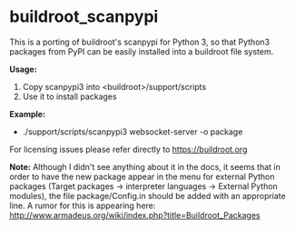 # buildroot_scanpypi

This is a porting of buildroot's scanpypi for Python 3, so that Python3 packages from PyPI can be easily installed into a buildroot file system.

**Usage:**
1. Copy scanpypi3 into &lt;buildroot&gt;/support/scripts
2. Use it to install packages
  
**Example:**
* ./support/scripts/scanpypi3 websocket-server -o package

For licensing issues please refer directly to https://buildroot.org

**Note:** Although I didn't see anything about it in the docs, it seems that in order to have the new package appear in the menu for external Python packages (Target packages -> interpreter languages -> External Python modules), the file package/Config.in should be added with an appropriate line. A rumor for this is appearing here: http://www.armadeus.org/wiki/index.php?title=Buildroot_Packages
